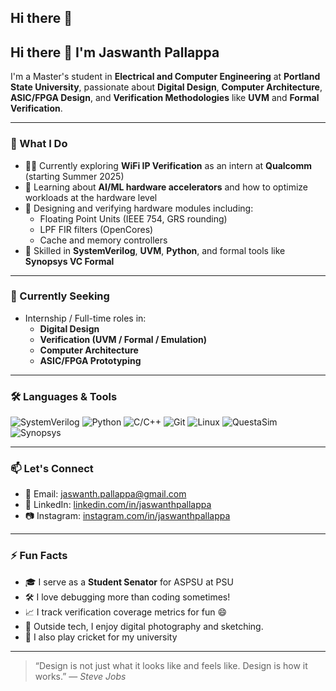 ## Hi there 👋

## Hi there 👋 I'm Jaswanth Pallappa

I'm a Master's student in **Electrical and Computer Engineering** at **Portland State University**, passionate about **Digital Design**, **Computer Architecture**, **ASIC/FPGA Design**, and **Verification Methodologies** like **UVM** and **Formal Verification**.

---

### 🚀 What I Do

- 👨‍💻 Currently exploring **WiFi IP Verification** as an intern at **Qualcomm** (starting Summer 2025)
- 🧠 Learning about **AI/ML hardware accelerators** and how to optimize workloads at the hardware level
- 🧪 Designing and verifying hardware modules including:
  - Floating Point Units (IEEE 754, GRS rounding)
  - LPF FIR filters (OpenCores)
  - Cache and memory controllers
- 🔧 Skilled in **SystemVerilog**, **UVM**, **Python**, and formal tools like **Synopsys VC Formal**

---


### 💼 Currently Seeking

- Internship / Full-time roles in:
  - **Digital Design**
  - **Verification (UVM / Formal / Emulation)**
  - **Computer Architecture**
  - **ASIC/FPGA Prototyping**

---

### 🛠️ Languages & Tools

![SystemVerilog](https://img.shields.io/badge/SystemVerilog-%23000000.svg?style=flat&logo=verilog&logoColor=white)
![Python](https://img.shields.io/badge/Python-%2314354C.svg?style=flat&logo=python&logoColor=white)
![C/C++](https://img.shields.io/badge/C/C++-%2300599C.svg?style=flat&logo=cplusplus&logoColor=white)
![Git](https://img.shields.io/badge/Git-%23F05033.svg?style=flat&logo=git&logoColor=white)
![Linux](https://img.shields.io/badge/Linux-%23FCC624.svg?style=flat&logo=linux&logoColor=black)
![QuestaSim](https://img.shields.io/badge/QuestaSim-%23000000.svg?style=flat)
![Synopsys](https://img.shields.io/badge/Synopsys-Formal-%23000000?style=flat)

---

### 📫 Let's Connect

- 📧 Email: [jaswanth.pallappa@gmail.com](mailto:jaswanth.pallappa@gmail.com)
- 🔗 LinkedIn: [linkedin.com/in/jaswanthpallappa](https://linkedin.com/in/jaswanthpallappa)
- 📷 Instagram: [instagram.com/in/jaswanthpallappa](https://www.instagram.com/_.jaswaanth)

---

### ⚡ Fun Facts

- 🎓 I serve as a **Student Senator** for ASPSU at PSU
- 🛠️ I love debugging more than coding sometimes!
- 📈 I track verification coverage metrics for fun 😄
- 📸 Outside tech, I enjoy digital photography and sketching.
- 🏏 I also play cricket for my university

---

> “Design is not just what it looks like and feels like. Design is how it works.” — *Steve Jobs*

